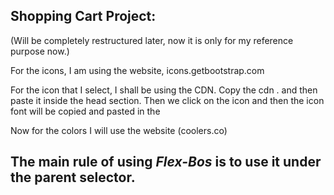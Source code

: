 ## Shopping Cart Project: 
(Will be completely restructured later, now it is only for my reference purpose now.)

For the icons, I am using the website, icons.getbootstrap.com  

For the icon that I select, I shall be using the CDN.
Copy the cdn <link></link>. and then paste it inside the head section.
Then we click on the icon and then the icon font will be copied and pasted in the  

Now for the colors I will use the website (coolers.co)

<h2>The main rule of using <i>Flex-Bos</i> is to use it under the <b>parent selector</b>.</h2>